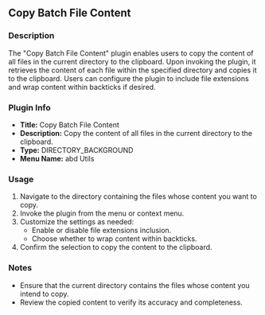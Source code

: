 ## Copy Batch File Content

### Description

The "Copy Batch File Content" plugin enables users to copy the content of all files in the current directory to the clipboard. Upon invoking the plugin, it retrieves the content of each file within the specified directory and copies it to the clipboard. Users can configure the plugin to include file extensions and wrap content within backticks if desired.

### Plugin Info

- **Title:** Copy Batch File Content
- **Description:** Copy the content of all files in the current directory to the clipboard.
- **Type:** DIRECTORY_BACKGROUND
- **Menu Name:** abd Utils

### Usage

1. Navigate to the directory containing the files whose content you want to copy.
2. Invoke the plugin from the menu or context menu.
3. Customize the settings as needed:
   - Enable or disable file extensions inclusion.
   - Choose whether to wrap content within backticks.
4. Confirm the selection to copy the content to the clipboard.

### Notes

- Ensure that the current directory contains the files whose content you intend to copy.
- Review the copied content to verify its accuracy and completeness.
